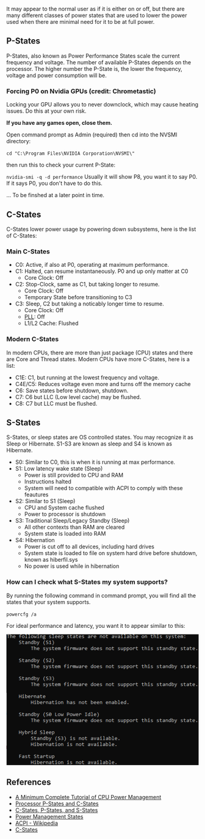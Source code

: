 It may appear to the normal user as if it is either on or off, but there are many different classes of power states that are used to lower the power used when there are minimal need for it to be at full power.

## P-States
P-States, also known as Power Performance States scale the current frequency and voltage. The number of available P-States depends on the processor. The higher number the P-State is, the lower the frequency, voltage and power consumption will be.

### Forcing P0 on Nvidia GPUs (credit: Chrometastic)
Locking your GPU allows you to never downclock, which may cause heating issues. Do this at your own risk.

**If you have any games open, close them.**

Open command prompt as Admin (required)
then cd into the NVSMI directory:

`cd "C:\Program Files\NVIDIA Corporation\NVSMI\"`

then run this to check your current P-State:

`nvidia-smi -q -d performance`
Usually it will show P8, you want it to say P0. If it says P0, you don't have to do this.

... To be finshed at a later point in time.



## C-States
C-States lower power usage by powering down subsystems, here is the list of C-States:

### Main C-States
- C0: Active, if also at P0, operating at maximum performance.
- C1: Halted, can resume instantaneously. P0 and up only matter at C0
  - Core Clock: Off
- C2: Stop-Clock, same as C1, but taking longer to resume.
  - Core Clock: Off
  - Temporary State before transitioning to C3
- C3: Sleep, C2 but taking a noticably longer time to resume.
  - Core Clock: Off
  - [PLL](https://en.wikipedia.org/wiki/Phase-locked_loop): Off
  - L1/L2 Cache: Flushed

### Modern C-States
In modern CPUs, there are more than just package (CPU) states and there are Core and Thread states.
Modern CPUs have more C-States, here is a list:
- C1E: C1, but running at the lowest frequency and voltage.
- C4E/C5: Reduces voltage even more and turns off the memory cache
- C6: Save states before shutdown, shutdown.
- C7: C6 but LLC (Low level cache) may be flushed.
- C8: C7 but LLC must be flushed.

## S-States
S-States, or sleep states are OS controlled states. You may recognize it as Sleep or Hibernate. S1-S3 are known as sleep and S4 is known as Hibernate.
- S0: Similar to C0, this is when it is running at max performance.
- S1: Low latency wake state (Sleep)
  - Power is still provided to CPU and RAM
  - Instructions halted
  - System will need to compatible with ACPI to comply with these feautures
- S2: Similar to S1 (Sleep)
  - CPU and System cache flushed
  - Power to processor is shutdown
- S3: Traditional Sleep/Legacy Standby (Sleep)
  - All other contexts than RAM are cleared
  - System state is loaded into RAM
- S4: Hibernation
  - Power is cut off to all devices, including hard drives
  - System state is loaded to file on system hard drive before shutdown, known as hiberfil.sys
  - No power is used while in hibernation

### How can I check what S-States my system supports?

By running the following command in command prompt, you will find all the states that your system supports.

`powercfg /a`

For ideal performance and latency, you want it to appear similar to this:

<img src="images/Support S-States.png">




## References
- [A Minimum Complete Tutorial of CPU Power Management](https://metebalci.com/blog/a-minimum-complete-tutorial-of-cpu-power-management-c-states-and-p-states)
- [Processor P-States and C-States](https://www.thomas-krenn.com/en/wiki/Processor_P-states_and_C-states)
- [C-States, P-States, and S-States](https://www.technikaffe.de/anleitung-32-c_states_p_states_s_states__energieverwaltung_erklaert)
- [Power Management States](https://www.techjunkie.com/power-management-states-s-state-p-state)
- [ACPI - Wikipedia](https://en.wikipedia.org/wiki/Advanced_Configuration_and_Power_Interface)
- [C-States](https://gist.github.com/wmealing/2dd2b543c4d3cff6cab7)
